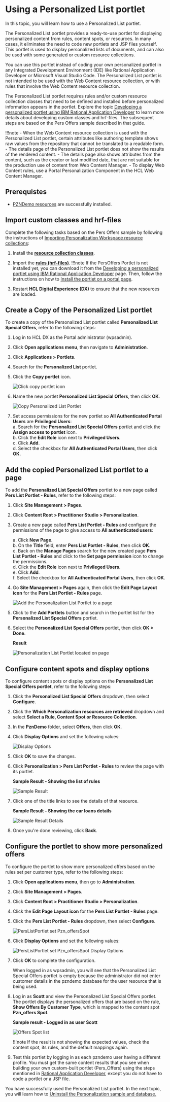# Using a Personalized List portlet

In this topic, you will learn how to use a Personalized List portlet.

The Personalized List portlet provides a ready-to-use portlet for displaying personalized content from rules, content spots, or resources. In many cases, it eliminates the need to code new portlets and JSP files yourself. This portlet is used to display personalized lists of documents, and can also be used with some generated or custom resource collections.

You can use this portlet instead of coding your own personalized portlet in any Integrated Development Environment (IDE) like Rational Application Developer or Microsoft Visual Studio Code. The Personalized List portlet is not intended to be used with the Web Content resource collection, or with rules that involve the Web Content resource collection.

The Personalized List portlet requires rules and/or custom resource collection classes that need to be defined and installed before personalized information appears in the portlet. Explore the topic [Developing a personalized portlet using IBM Rational Application Developer](./RAD/index.md) to learn more details about developing custom classes and hrf-files. The subsequent steps are based on the Pers Offers sample described in that guide.

!!!note
    - When the Web Content resource collection is used with the Personalized List portlet, certain attributes like authoring template shows raw values from the repository that cannot be translated to a readable form.
    - The details page of the Personalized List portlet does not show the results of the rendered content.
    - The details page also shows attributes from the content, such as the creator or last modified date, that are not suitable for the production use of content from Web Content Manager.
    - To display Web Content rules, use a Portal Personalization Component in the HCL Web Content Manager.

## Prerequistes  

- [PZNDemo resources](./demo/pzn_demoinstall.md) are successfully installed.

## Import custom classes and hrf-files

Complete the following tasks based on the Pers Offers sample by following the instructions of [Importing Personalization Workspace resource collections](./RAD/pzn_demo_import_resource_collections.md):

1. Install the **[resource collection classes](./download/pers_offers.jar)**.

2. Import the **[rules (hrf-files)](./download/Portal_rules_PznOffers.zip)**.
    !!!note
        If the PersOffers Portlet is not installed yet, you can download it from the [Developing a personalized portlet using IBM Rational Application Developer](./RAD/index.md) page. Then, follow the instructions on how to [Install the portlet on a portal page](./RAD/pzn_demo_export_war_install_portlet.md).

3. Restart **HCL Digital Experience (DX)** to ensure that the new resources are loaded.

## Create a Copy of the Personalized List portlet  

To create a copy of the Personalized List portlet called **Personalized List Special Offers**, refer to the following steps:

1. Log in to HCL DX as the Portal administrator (wpsadmin).  

2. Click **Open applications menu**, then navigate to **Administration**.  

3. Click **Applications > Portlets**.

4. Search for the **Personalized List** portlet.  

5. Click the **Copy portlet** icon.

    ![Click copy portlet icon](./RAD/images/pzn_offers_copy_personalized_list_portlet.png)

6. Name the new portlet **Personalized List Special Offers**, then click **OK**.

    ![Copy Personalized List Portlet](./RAD/images/pzn_offers_copy_personalized_list_portlet2.png)  

7. Set access permissions for the new portlet so **All Authenticated Portal Users** are **Privileged Users**:  
    a. Search for the **Personalized List Special Offers** portlet and click the **Assign access to portlet** icon.  
    b. Click the **Edit Role** icon next to **Privileged Users**.  
    c. Click **Add**.  
    d. Select the checkbox for **All Authenticated Portal Users**, then click **OK**.  

## Add the copied Personalized List portlet to a page  

To add the **Personalized List Special Offers** portlet to a new page called **Pers List Portlet - Rules**, refer to the following steps:

1. Click **Site Management > Pages**.

2. Click **Content Root > Practitioner Studio > Personalization**.  

3. Create a new page called **Pers List Portlet - Rules** and configure the permissions of the page to give access to **All authenticated users**:  

    a. Click **New Page**.  
    b. On the **Title** field, enter **Pers List Portlet - Rules**, then click **OK**.  
    c. Back on the **Manage Pages** search for the new created page **Pers List Portlet - Rules** and click to the **Set page permission** icon to change the permissions.  
    d. Click the **Edit Role** icon next to **Privileged Users**.  
    e. Click **Add**.  
    f. Select the checkbox for **All Authenticated Portal Users**, then click **OK**.  

4. Go **Site Management > Pages** again, then click the **Edit Page Layout icon** for the **Pers List Portlet - Rules** page.

    ![Add the Personalization List Portlet to a page](./RAD/images/pers_offers_add_persListPortlet_to_page.png)

5. Click to the **Add Portlets** button and search in the portlet list for the **Personalized List Special Offers** portlet.

6. Select the **Personalized List Special Offers** portlet, then click **OK > Done**.

    **Result**  

    ![Personalization List Portlet located on page](./RAD/images/personalizedListPortlet_on_page.png)  

## Configure content spots and display options

To configure content spots or display options on the **Personalized List Special Offers portlet**, refer to the following steps:

1. Click the **Personalized List Special Offers** dropdown, then select **Configure**.  

2. Click the **Which Personalization resources are retrieved** dropdown and select **Select a Rule, Content Spot or Resource Collection**.  

3. In the **PznDemo** folder, select **Offers**, then click **OK**.  

4. Click **Display Options** and set the following values:

    ![Display Options](./RAD/images/personalizedListPortlet_config_PZN_Offers_display_options.png)

5. Click **OK** to save the changes.  

6. Click **Personalization > Pers List Portlet - Rules** to review the page with its portlet.  

    **Sample Result - Showing the list of rules**  

    ![Sample Result](./RAD/images/personalizedListPortlet_config_display_options_default_result.png)

7. Click one of the title links to see the details of that resource.  

    **Sample Result - Showing the car loans details**  

    ![Sample Result Details](./RAD/images/personalizedListPortlet_default_options_result_details.png)

8. Once you're done reviewing, click **Back**.

## Configure the portlet to show more personalized offers  

To configure the portlet to show more personalized offers based on the rules set per customer type, refer to the following steps:

1. Click **Open applications menu**, then go to **Administration**.  

2. Click **Site Management > Pages**.  

3. Click **Content Root > Practitioner Studio > Personalization**.  

4. Click the **Edit Page Layout icon** for the **Pers List Portlet - Rules** page.  

5. Click the **Pers List Portlet - Rules** dropdown, then select **Configure**.  

    ![PersListPortlet set Pzn_offersSpot](./RAD/images/personalizedListPortlet_config_PZN_Offers_content_spot.png)

6. Click **Display Options** and set the following values:

    ![PersListPortlet set Pzn_offersSpot Display Options](./RAD/images/personalizedListPortlet_config_PZN_Offers_display_options.png)

7. Click **OK** to complete the configuration.  

    When logged in as wpsadmin, you will see that the Personalized List Special Offers portlet is empty because the administrator did not enter customer details in the pzndemo database for the user resource that is being used.

8. Log in as **Scott** and view the Personalized List Special Offers portlet.
The portlet displays the personalized offers that are based on the rule, **Show Offers By Customer Type**, which is mapped to the content spot **Pzn_offers Spot**.

    **Sample result - Logged in as user Scott**  

    ![Offers Spot list](./RAD/images/personalizedListPortlet_specific_content_spot_result.png)  

    !!!note
        If the result is not showing the expected values, check the content spot, its rules, and the default mappings again.

9. Test this portlet by logging in as each pzndemo user having a different profile. You must get the same content results that you see when building your own custom-built portlet (Pers_Offers) using the steps mentioned in [Rational Application Developer](./RAD/index.md), except you do not have to code a portlet or a JSP file.  

You have successfully used the Personalized List portlet. In the next topic, you will learn how to [Uninstall the Personalization sample and database.](./RAD/pzn_demouninstall.md)
